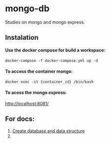# mongo-db
Studies on mongo and mongo express.

## Instalation

#### Use the docker compose for build a workspace: 
``` docker-compose -f docker-compose.yml up -d ```

#### To access the container mongo: 
``` docker exec -it {container_id} /bin/bash  ```

#### To acess the mongo express: 
[http://localhost:8081/](http://localhost:8081/)

## For docs:

1. [Create database and data structure](https://github.com/lucastimotiofirmino/mongo-db/blob/master/docs/create_database.md)
2. 